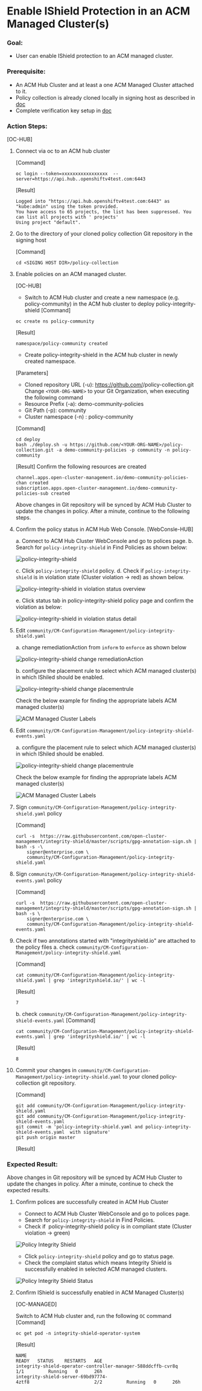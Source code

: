# Enable IShield Protection in an ACM Managed Cluster(s)

### Goal:
- User can enable IShield protection to an ACM managed cluster.

### Prerequisite: 
 - An ACM Hub Cluster and at least a one ACM Managed Cluster attached to it.
 - Policy collection is already cloned locally in signing host as described in [doc](../prerequisite-setup/GIT_CLONE_POLICY_COLLECTION.md)
 - Complete verification key setup in [doc](VERIFICATION_KEY_SETUP.md)
 
### Action Steps:
 [OC-HUB]
 1. Connect via oc to an ACM hub cluster
    
    [Command]
    ```
    oc login --token=xxxxxxxxxxxxxxxxx  --server=https://api.hub..openshiftv4test.com:6443
    ```
    [Result]
    ```
    Logged into "https://api.hub.openshiftv4test.com:6443" as "kube:admin" using the token provided.
    You have access to 65 projects, the list has been suppressed. You can list all projects with ' projects'
    Using project "default".
    ```
 2. Go to the directory of your cloned policy collection Git repository in the signing host

    [Command]
    ```
    cd <SIGING HOST DIR>/policy-collection
    ```
 
 3. Enable policies on an ACM managed cluster.
    
    [OC-HUB]  
    - Switch to ACM Hub cluster and create a new namespace (e.g. policy-community) in the ACM hub cluster to deploy policy-integrity-shield
    [Command]
    ```
    oc create ns policy-community
    ```
    
    [Result]
    ```
    namespace/policy-community created
    ```
    -  Create policy-integrity-shield in the ACM hub cluster in newly created namespace.
    
    [Parameters]
    - Cloned repository URL (-u): https://github.com/<YOUR-ORG-NAME>/policy-collection.git
                                  Change `<YOUR-ORG-NAME>` to your Git Organization, when executing the following command
    - Resource Prefix (-a): demo-community-policies 
    - Git Path (-p): community
    - Cluster namespace (-n) : policy-community 
 
    [Command]
    ```
    cd deploy
    bash ./deploy.sh -u https://github.com/<YOUR-ORG-NAME>/policy-collection.git -a demo-community-policies -p community -n policy-community
    ```
    
    [Result] Confirm the following resources are created
    ```
    channel.apps.open-cluster-management.io/demo-community-policies-chan created
    subscription.apps.open-cluster-management.io/demo-community-policies-sub created
    ```
    
    Above changes in Git repository will be synced by ACM Hub Cluster to update the changes in policy.
    After a minute, continue to the following steps.

 4. Confirm the policy status in  ACM Hub Web Console.
    [WebConsle-HUB]

    a. Connect to ACM Hub Cluster WebConsole and go to polices page.
    b. Search for `policy-integrity-shield` in Find Policies as shown below:
    
    ![policy-integrity-shield](../images/policy-violation-after-init.PNG)
    
    
    c. Click `policy-integrity-shield` policy.
    d. Check if `policy-integrity-shield` is in violation  state (Cluster violation -> red) as shown below.
    
    ![policy-integrity-shield in violation status overview ](../images/policy-violation-after-init-status.PNG)
     
    e. Click status tab in policy-integrity-shield policy page and confirm the violation as below:
       
    ![policy-integrity-shield in violation status detail](../images/policy-violation-after-init-status-detail.PNG)

   
 5. Edit `community/CM-Configuration-Management/policy-integrity-shield.yaml`
    
    a. change remediationAction from `inform` to `enforce` as shown below
    
    ![policy-integrity-shield change remediationAction ](../images/policy-violation-after-init-edit.PNG)
    
    b. configure the placement rule to select which ACM managed cluster(s) in which IShiled should be enabled.
    
    ![policy-integrity-shield change placementrule ](../images/policy-violation-after-init-edit-placement.PNG)
    
    Check the below example for finding the appropriate labels ACM managed cluster(s) 
       
    ![ACM Managed Cluster Labels](../images/acm-managed-cluster-label.PNG)
    
 6. Edit `community/CM-Configuration-Management/policy-integrity-shield-events.yaml`
 
    a. configure the placement rule to select which ACM managed cluster(s) in which IShiled should be enabled.
    
    ![policy-integrity-shield change placementrule ](../images/policy-violation-after-init-edit-placement.PNG)
    
    Check the below example for finding the appropriate labels ACM managed cluster(s) 
       
    ![ACM Managed Cluster Labels](../images/acm-managed-cluster-label.PNG)
 
 7. Sign `community/CM-Configuration-Management/policy-integrity-shield.yaml` policy
 
    [Command]
    ```
    curl -s  https://raw.githubusercontent.com/open-cluster-management/integrity-shield/master/scripts/gpg-annotation-sign.sh | bash -s -\
        signer@enterprise.com \
        community/CM-Configuration-Management/policy-integrity-shield.yaml
    ```
 8. Sign `community/CM-Configuration-Management/policy-integrity-shield-events.yaml` policy
 
    [Command]
    ```
    curl -s  https://raw.githubusercontent.com/open-cluster-management/integrity-shield/master/scripts/gpg-annotation-sign.sh | bash -s \
        signer@enterprise.com \
        community/CM-Configuration-Management/policy-integrity-shield-events.yaml
    ```
 9. Check if two annotations started with "integrityshield.io" are attached to the policy files
    a. check `community/CM-Configuration-Management/policy-integrity-shield.yaml`
 
    [Command]
    ```
    cat community/CM-Configuration-Management/policy-integrity-shield.yaml | grep 'integrityshield.io/' | wc -l
    ```
    [Result]
    ```
    7
    ```
    b. check `community/CM-Configuration-Management/policy-integrity-shield-events.yaml`
    [Command]
    ```
    cat community/CM-Configuration-Management/policy-integrity-shield-events.yaml | grep 'integrityshield.io/' | wc -l
    ```
    [Result]
    ```
    8
    ```    
 6. Commit your changes in `community/CM-Configuration-Management/policy-integrity-shield.yaml` to your cloned policy-collection git repository.

    [Command]
    ```
    git add community/CM-Configuration-Management/policy-integrity-shield.yaml
    git add community/CM-Configuration-Management/policy-integrity-shield-events.yaml
    git commit -m 'policy-integrity-shield.yaml and policy-integrity-shield-events.yaml  with signature'
    git push origin master
    ```
   
    [Result]
   
   

    
### Expected Result:
 
Above changes in Git repository will be synced by ACM Hub Cluster to update the changes in policy.
After a minute, continue to check the expected results.

 1. Confirm polices are successfully created in ACM Hub Cluster
    - Connect to ACM Hub Cluster WebConsole and go to polices page.
    - Search for `policy-integrity-shield`  in Find Policies.  
    - Check if  policy-integrity-shield policy is in compliant state (Cluster violation -> green)

    ![Policy Integrity Shield](../images/policy-integrity-shield.PNG) 
    
    - Click  `policy-integrity-shield`  policy and go to status page. 
    - Check the complaint status which means Integrity Shield is successfully enabled in selected ACM managed clusters.
    
    ![Policy Integrity Shield Status](../images/policy-integrity-shield-status.PNG) 
    
 2. Confirm IShield is successfully enabled in ACM Managed Cluster(s)
 
    [OC-MANAGED]
    
    Switch to ACM Hub cluster and, run the following `OC` command
    [Command]
    ```
    oc get pod -n integrity-shield-operator-system
    ```
    
    [Result]
    ```
    NAME                                                           READY   STATUS    RESTARTS   AGE
    integrity-shield-operator-controller-manager-588ddcffb-cvr8q   1/1         Running   0      26h
    integrity-shield-server-69bd97774-4ztf8                        2/2         Running   0      26h
    ```

 
 
